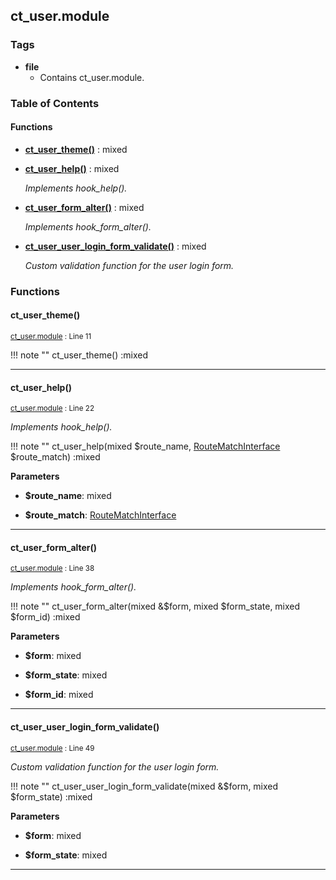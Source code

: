 


## ct_user.module






### Tags

- **file**
  - Contains ct_user.module.





### Table of Contents











#### Functions
- **[ct_user_theme()](../namespaces/default.md#ct_user_theme)**
           : mixed

- **[ct_user_help()](../namespaces/default.md#ct_user_help)**
           : mixed

  *Implements hook_help().*

- **[ct_user_form_alter()](../namespaces/default.md#ct_user_form_alter)**
           : mixed

  *Implements hook_form_alter().*

- **[ct_user_user_login_form_validate()](../namespaces/default.md#ct_user_user_login_form_validate)**
           : mixed

  *Custom validation function for the user login form.*







### Functions

#### ct_user_theme()
<small>[ct_user.module](../files/web-modules-custom-ct-user-ct-user.md) : Line 11</small>




!!! note ""
    ct_user_theme() :mixed







---
#### ct_user_help()
<small>[ct_user.module](../files/web-modules-custom-ct-user-ct-user.md) : Line 22</small>


*Implements hook_help().*


!!! note ""
    ct_user_help(mixed $route_name, [RouteMatchInterface](# "\Drupal\Core\Routing\RouteMatchInterface") $route_match) :mixed


**Parameters**

- **$route_name**: mixed
    
- **$route_match**: [RouteMatchInterface](# "\Drupal\Core\Routing\RouteMatchInterface")
    





---
#### ct_user_form_alter()
<small>[ct_user.module](../files/web-modules-custom-ct-user-ct-user.md) : Line 38</small>


*Implements hook_form_alter().*


!!! note ""
    ct_user_form_alter(mixed  &$form, mixed $form_state, mixed $form_id) :mixed


**Parameters**

- **$form**: mixed
    
- **$form_state**: mixed
    
- **$form_id**: mixed
    





---
#### ct_user_user_login_form_validate()
<small>[ct_user.module](../files/web-modules-custom-ct-user-ct-user.md) : Line 49</small>


*Custom validation function for the user login form.*


!!! note ""
    ct_user_user_login_form_validate(mixed  &$form, mixed $form_state) :mixed


**Parameters**

- **$form**: mixed
    
- **$form_state**: mixed
    





---

